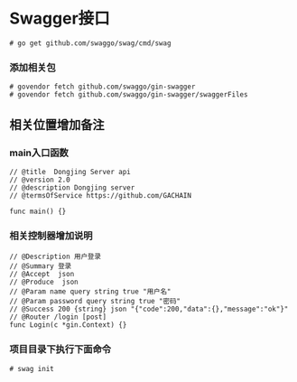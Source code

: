 # Swagger接口

```
# go get github.com/swaggo/swag/cmd/swag
```

### 添加相关包

```
# govendor fetch github.com/swaggo/gin-swagger
# govendor fetch github.com/swaggo/gin-swagger/swaggerFiles
```



## 相关位置增加备注

### main入口函数

```
// @title  Dongjing Server api
// @version 2.0
// @description Dongjing server
// @termsOfService https://github.com/GACHAIN

func main() {}
```

### 相关控制器增加说明

```
// @Description 用户登录
// @Summary 登录
// @Accept  json
// @Produce  json
// @Param name query string true "用户名"
// @Param password query string true "密码"
// @Success 200 {string} json "{"code":200,"data":{},"message":"ok"}"
// @Router /login [post]
func Login(c *gin.Context) {}
```

### 项目目录下执行下面命令

```
# swag init
```

### 



